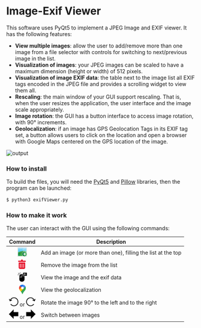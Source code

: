 # Image-Exif Viewer
This software uses PyQt5 to implement a JPEG Image and EXIF viewer. It has the following features:
- **View multiple images**: allow the user to add/remove more than one image from a file selector with controls for switching to next/previous image in the list.
- **Visualization of images**: your JPEG images can be scaled to have a maximum dimension (height or width) of 512 pixels.
- **Visualization of image EXIF data**: the table next to the image list all EXIF tags encoded in the JPEG file and provides a scrolling widget to view them all.
- **Rescaling**: the main window of your GUI support rescaling. That is, when the user resizes the application, the user interface and the image scale appropriately.
- **Image rotation**: the GUI has a button interface to access image rotation, with 90° increments.
- **Geolocalization**: if an image has GPS Geolocation Tags in its EXIF tag set, a button allows users to click on the location and open a browser with Google Maps centered on the GPS location of the image.

![output](https://github.com/loredeluca/ExifViewer/blob/main/file/gui.gif)

### How to install
To build the files, you will need the [PyQt5](https://pypi.org/project/PyQt5/) and [Pillow](https://pillow.readthedocs.io/en/stable/index.html) libraries, then the program can be launched:
```sh
$ python3 exifViewer.py
```
### How to make it work
The user can interact with the GUI using the following commands:

| Command | Description |
| :---: | --- |
| <img src="https://github.com/loredeluca/ExifViewer/blob/main/icon/addimage.png" width=" 25" height="25"> | Add an image (or more than one), filling the list at the top |
| <img src="https://github.com/loredeluca/ExifViewer/blob/main/icon/remove.png" width=" 25" height="25"> | Remove the image from the list |
| <img src="https://github.com/loredeluca/ExifViewer/blob/main/icon/doubleclick.png" width=" 25" height="25"> | View the image and the exif data |
| <img src="https://github.com/loredeluca/ExifViewer/blob/main/icon/map.png" width=" 18" height="25"> | View the geolocalization |
| <img src="https://github.com/loredeluca/ExifViewer/blob/main/icon/leftrotate.png" width=" 25" height="25"> or <img src="https://github.com/loredeluca/ExifViewer/blob/main/icon/rightrotate.png" width=" 25" height="25">  | Rotate the image 90° to the left and to the right |
| <img src="https://github.com/loredeluca/ExifViewer/blob/main/icon/left.png" width=" 25" height="25"> or <img src="https://github.com/loredeluca/ExifViewer/blob/main/icon/right.png" width=" 25" height="25">  | Switch between images |
